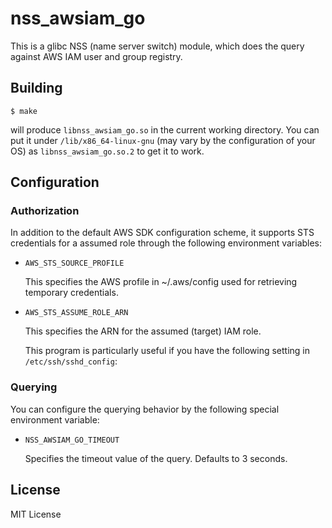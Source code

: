 # nss_awsiam_go

This is a glibc NSS (name server switch) module, which does the query against AWS IAM user and group registry.

## Building

```
$ make
```

will produce `libnss_awsiam_go.so` in the current working directory.  You can put it under `/lib/x86_64-linux-gnu` (may vary by the configuration of your OS) as `libnss_awsiam_go.so.2` to get it to work.

## Configuration

### Authorization

In addition to the default AWS SDK configuration scheme, it supports STS credentials for a assumed role through the following environment variables:

* `AWS_STS_SOURCE_PROFILE`

    This specifies the AWS profile in ~/.aws/config used for retrieving temporary credentials.

* `AWS_STS_ASSUME_ROLE_ARN`

    This specifies the ARN for the assumed (target) IAM role.

    This program is particularly useful if you have the following setting in `/etc/ssh/sshd_config`:

### Querying

You can configure the querying behavior by the following special environment variable:

* `NSS_AWSIAM_GO_TIMEOUT`

    Specifies the timeout value of the query. Defaults to 3 seconds.

## License

MIT License

